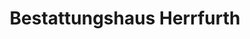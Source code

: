---
title: "Bestattungshaus Herrfurth"
url: /bad-belzig/bestattungshaus-herrfurth/
shop: Bestattungen
---